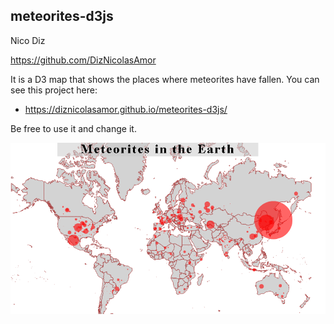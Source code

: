 ## meteorites-d3js

Nico Diz

https://github.com/DizNicolasAmor

It is a D3 map that shows the places where meteorites have fallen. You can see this project here:

* https://diznicolasamor.github.io/meteorites-d3js/

Be free to use it and change it.

![meteorites-README.png](/assets/images/meteorites-README.png?raw=true)
